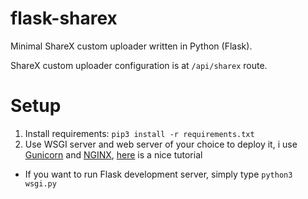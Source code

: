# flask-sharex
Minimal ShareX custom uploader written in Python (Flask).

ShareX custom uploader configuration is at `/api/sharex` route.

# Setup
1. Install requirements: `pip3 install -r requirements.txt`
2. Use WSGI server and web server of your choice to deploy it, i use [Gunicorn](https://gunicorn.org/) and [NGINX](https://www.nginx.com/), [here](https://www.digitalocean.com/community/tutorials/how-to-serve-flask-applications-with-gunicorn-and-nginx-on-ubuntu-18-04) is a nice tutorial
* If you want to run Flask development server, simply type `python3 wsgi.py`
